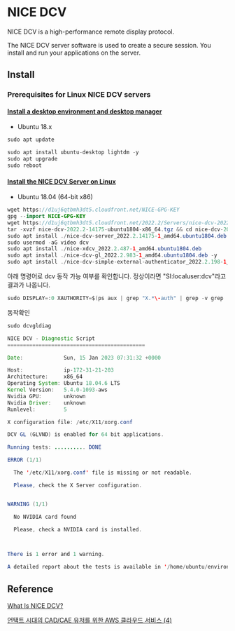 # NICE DCV

NICE DCV is a high-performance remote display protocol.

The NICE DCV server software is used to create a secure session. You install and run your applications on the server. 

## Install

### Prerequisites for Linux NICE DCV servers
#### [Install a desktop environment and desktop manager](https://docs.aws.amazon.com/dcv/latest/adminguide/setting-up-installing-linux-prereq.html)

- Ubuntu 18.x

```java
sudo apt update
```

```java
sudo apt install ubuntu-desktop lightdm -y
sudo apt upgrade
sudo reboot
```

#### [Install the NICE DCV Server on Linux](https://docs.aws.amazon.com/dcv/latest/adminguide/setting-up-installing-linux-server.html)

- Ubuntu 18.04 (64-bit x86)

```java
wget https://d1uj6qtbmh3dt5.cloudfront.net/NICE-GPG-KEY
gpg --import NICE-GPG-KEY
wget https://d1uj6qtbmh3dt5.cloudfront.net/2022.2/Servers/nice-dcv-2022.2-14175-ubuntu1804-x86_64.tgz
tar -xvzf nice-dcv-2022.2-14175-ubuntu1804-x86_64.tgz && cd nice-dcv-2022.2-14175-ubuntu1804-x86_64 
sudo apt install ./nice-dcv-server_2022.2.14175-1_amd64.ubuntu1804.deb -y
sudo usermod -aG video dcv
sudo apt install ./nice-xdcv_2022.2.487-1_amd64.ubuntu1804.deb
sudo apt install ./nice-dcv-gl_2022.2.983-1_amd64.ubuntu1804.deb -y
sudo apt install ./nice-dcv-simple-external-authenticator_2022.2.198-1_amd64.ubuntu1804.deb
```

아래 명령어로 dcv 동작 가능 여부를 확인합니다. 정상이라면 "SI:localuser:dcv"라고 결과가 나옵니다.

```java
sudo DISPLAY=:0 XAUTHORITY=$(ps aux | grep "X.*\-auth" | grep -v grep | sed -n 's/.*-auth \([^ ]\+\).*/\1/p') xhost | grep "SI:localuser:dcv$"
```

동작확인

```java
sudo dcvgldiag

NICE DCV - Diagnostic Script
============================================

Date:             Sun, 15 Jan 2023 07:31:32 +0000

Host:             ip-172-31-21-203
Architecture:     x86_64
Operating System: Ubuntu 18.04.6 LTS
Kernel Version:   5.4.0-1093-aws
Nvidia GPU:       unknown
Nvidia Driver:    unknown
Runlevel:         5

X configuration file: /etc/X11/xorg.conf

DCV GL (GLVND) is enabled for 64 bit applications.

Running tests: .......... DONE

ERROR (1/1)

  The '/etc/X11/xorg.conf' file is missing or not readable.

  Please, check the X Server configuration.


WARNING (1/1)

  No NVIDIA card found

  Please, check a NVIDIA card is installed.



There is 1 error and 1 warning.

A detailed report about the tests is available in '/home/ubuntu/environment/dcvgldiag-yASQDn'
```

## Reference 

[What Is NICE DCV?](https://docs.aws.amazon.com/dcv/latest/adminguide/what-is-dcv.html)

[언택트 시대의 CAD/CAE 유저를 위한 AWS 클라우드 서비스 (4)](https://cadgraphics.co.kr/newsview.php?pages=lecture&sub=lecture02&catecode=8&num=69253)
